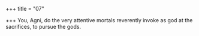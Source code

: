 +++
title = "07"

+++
You, Agni, do the very attentive mortals reverently invoke as god at the  sacrifices,
to pursue the gods.
